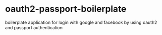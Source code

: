 # oauth2-passport-boilerplate
boilerplate application for login with google and facebook by using oauth2 and passport authentication
